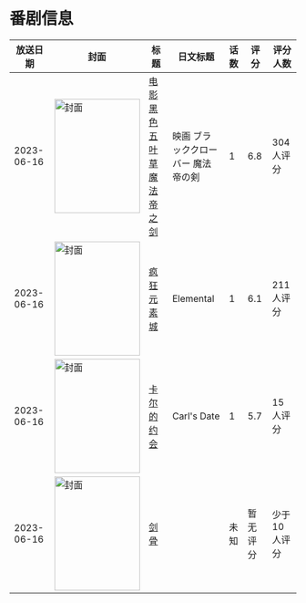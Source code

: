 # 番剧信息

|放送日期|封面|标题|日文标题|话数|评分|评分人数|
|---|---|---|---|---|---|---|
|2023-06-16|<img src="//lain.bgm.tv/pic/cover/c/b7/7e/331759_00z6z.jpg" alt="封面" style="width:150px;height:200px;object-fit:cover;">|[电影 黑色五叶草 魔法帝之剑](https://bangumi.tv/subject/331759)|映画 ブラッククローバー 魔法帝の剣|1|6.8|304人评分|
|2023-06-16|<img src="//lain.bgm.tv/pic/cover/c/8a/69/400727_2eU29.jpg" alt="封面" style="width:150px;height:200px;object-fit:cover;">|[疯狂元素城](https://bangumi.tv/subject/400727)|Elemental|1|6.1|211人评分|
|2023-06-16|<img src="//lain.bgm.tv/pic/cover/c/66/85/439523_zIAa2.jpg" alt="封面" style="width:150px;height:200px;object-fit:cover;">|[卡尔的约会](https://bangumi.tv/subject/439523)|Carl's Date|1|5.7|15人评分|
|2023-06-16|<img src="//lain.bgm.tv/pic/cover/c/7d/27/440276_iTdi9.jpg" alt="封面" style="width:150px;height:200px;object-fit:cover;">|[剑骨](https://bangumi.tv/subject/440276)||未知|暂无评分|少于10人评分|
